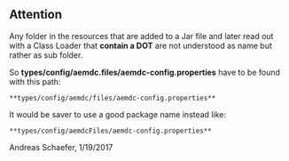 ## Attention

Any folder in the resources that are added to a Jar file and later read out with a Class Loader
that **contain a DOT** are not understood as name but rather as sub folder.

So **types/config/aemdc.files/aemdc-config.properties** have to be found with this path:

    **types/config/aemdc/files/aemdc-config.properties**

It would be saver to use a good package name instead like:

    **types/config/aemdcFiles/aemdc-config.properties**

Andreas Schaefer, 1/19/2017